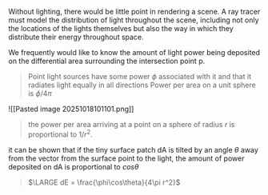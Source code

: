 Without lighting, there would be little point in rendering a scene. A ray tracer must model the distribution of light throughout the scene, including not only the locations of the lights themselves but also the way in which they distribute their energy throughout space.

We frequently would like to know the amount of light power being deposited on the differential area surrounding the intersection point p.

> Point light sources have some power $\phi$ associated with it and that it radiates light equally in all directions
> Power per area on a unit sphere is $\phi / 4\pi$

![[Pasted image 20251018101101.png]]

> the power per area arriving at a point on a sphere of radius $r$ is proportional to $1/r^2$.

it can be shown that if the tiny surface patch dA is tilted by an angle $\theta$ away from the vector from the surface point to the light, the amount of power deposited on dA is proportional to $cos\theta$

> $\LARGE dE = \frac{\phi\cos\theta}{4\pi r^2}$